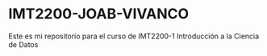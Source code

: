 # IMT2200-JOAB-VIVANCO
Este es mi repositorio para el curso de IMT2200-1 Introducción a la Ciencia de Datos

